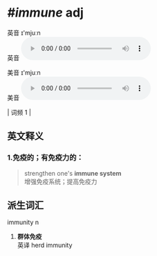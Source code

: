 # ***\#immune*** adj
英音 ɪ'mjuːn  
英音
<audio src="./media/immune-B.aac" controls="controls"></audio>

美音 ɪ'mjuːn  
美音
<audio src="./media/immune.aac" controls="controls"></audio>



| 词频 1 |  

英文释义
---
### 1.**免疫的；有免疫力的：**  

 > strengthen one's **immune system**  
 > 增强免疫系统；提高免疫力    


派生词汇
---
immunity  n   
1. **群体免疫**  
英译 herd immunity


